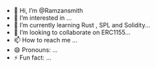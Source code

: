 - 👋 Hi, I’m @Ramzansmith
- 👀 I’m interested in ...
- 🌱 I’m currently learning Rust , SPL and Solidity...
- 💞️ I’m looking to collaborate on ERC1155...
- 📫 How to reach me ...
- 😄 Pronouns: ...
- ⚡ Fun fact: ...

<!---
Ramzansmith/Ramzansmith is a ✨ special ✨ repository because its `README.md` (this file) appears on your GitHub profile.
You can click the Preview link to take a look at your changes.
--->
